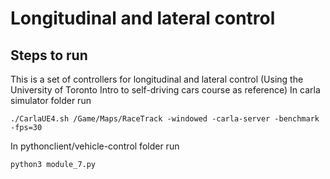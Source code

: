 # Longitudinal and lateral control

## Steps to run
This is a set of controllers for longitudinal and lateral control (Using the University of Toronto Intro to self-driving cars course as reference)
In carla simulator folder run
```
./CarlaUE4.sh /Game/Maps/RaceTrack -windowed -carla-server -benchmark -fps=30
```

In pythonclient/vehicle-control folder run

```
python3 module_7.py
```

